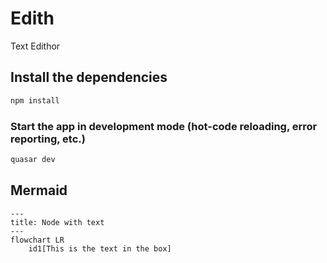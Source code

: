 # Edith

Text Edithor


## Install the dependencies
```bash
npm install
```

### Start the app in development mode (hot-code reloading, error reporting, etc.)
```bash
quasar dev
```


##  Mermaid

```mermaid
---
title: Node with text
---
flowchart LR
    id1[This is the text in the box]
```



